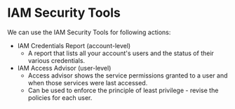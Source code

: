 # IAM Security Tools

We can use the IAM Security Tools for following actions:

- IAM Credentials Report (account-level)
    - A report that lists all your account's users and the status of their various credentials.
- IAM Access Advisor (user-level)
    - Access advisor shows the service permissions granted to a user and when those services were last accessed.
    - Can be used to enforce the principle of least privilege - revise the policies for each user.



